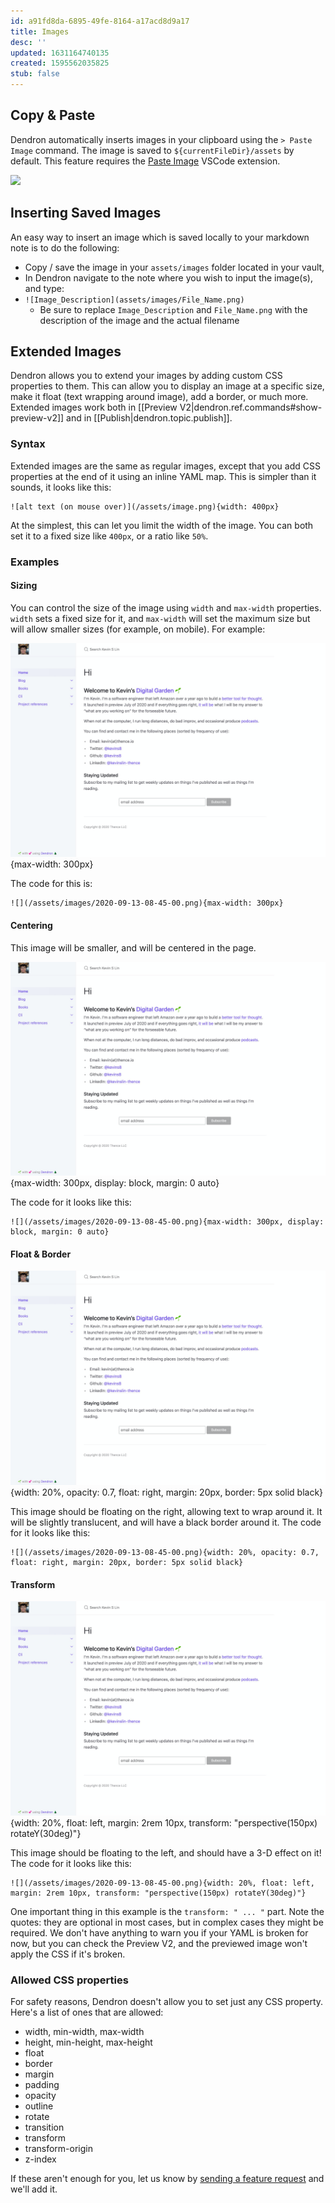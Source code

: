 ```yaml
---
id: a91fd8da-6895-49fe-8164-a17acd8d9a17
title: Images
desc: ''
updated: 1631164740135
created: 1595562035825
stub: false
---
```

## Copy & Paste

Dendron automatically inserts images in your clipboard using the `> Paste Image` command. The image is saved to `${currentFileDir}/assets` by default. This feature requires the [Paste Image](https://marketplace.visualstudio.com/items?itemName=dendron.dendron-paste-image) VSCode extension.

<a href="https://www.loom.com/share/e1f6d207a1134f42b7a1a7750658acec">
<img style="" src="https://cdn.loom.com/sessions/thumbnails/e1f6d207a1134f42b7a1a7750658acec-with-play.gif"> </a>
</a>

## Inserting Saved Images

An easy way to insert an image which is saved locally to your markdown note is to do the following:

- Copy / save the image in your `assets/images` folder located in your vault,
- In Dendron navigate to the note where you wish to input the image(s), and type:
- `![Image_Description](assets/images/File_Name.png)`
  - Be sure to replace `Image_Description` and `File_Name.png` with the description of the image and the actual filename

## Extended Images

Dendron allows you to extend your images by adding custom CSS properties to
them. This can allow you to display an image at a specific size, make it float
(text wrapping around image), add a border, or much more. Extended images work both in [[Preview V2|dendron.ref.commands#show-preview-v2]] and in [[Publish|dendron.topic.publish]].

### Syntax

Extended images are the same as regular images, except that you add CSS properties at the end of it using an inline YAML map. This is simpler than it sounds, it looks like this:

```
![alt text (on mouse over)](/assets/image.png){width: 400px}
```

At the simplest, this can let you limit the width of the image. You can both set it to a fixed size like `400px`, or a ratio like `50%`.

### Examples

#### Sizing

You can control the size of the image using `width` and `max-width` properties. `width` sets a fixed size for it, and `max-width` will set the maximum size but will allow smaller sizes (for example, on mobile). For example:

![](/assets/images/2020-09-13-08-45-00.png){max-width: 300px}

The code for this is:
```
![](/assets/images/2020-09-13-08-45-00.png){max-width: 300px}
```

#### Centering

This image will be smaller, and will be centered in the page.

![](/assets/images/2020-09-13-08-45-00.png){max-width: 300px, display: block, margin: 0 auto}

The code for it looks like this:
```
![](/assets/images/2020-09-13-08-45-00.png){max-width: 300px, display: block, margin: 0 auto}
```

#### Float & Border

![](/assets/images/2020-09-13-08-45-00.png){width: 20%, opacity: 0.7, float: right, margin: 20px, border: 5px solid black}

This image should be floating on the right, allowing text to wrap around it. It will be slightly translucent, and will have a black border around it. The code for it looks like this:
```
![](/assets/images/2020-09-13-08-45-00.png){width: 20%, opacity: 0.7, float: right, margin: 20px, border: 5px solid black}
```

#### Transform

![](/assets/images/2020-09-13-08-45-00.png){width: 20%, float: left, margin: 2rem 10px, transform: "perspective(150px) rotateY(30deg)"}

This image should be floating to the left, and should have a 3-D effect on it! The code for it looks like this:
```
![](/assets/images/2020-09-13-08-45-00.png){width: 20%, float: left, margin: 2rem 10px, transform: "perspective(150px) rotateY(30deg)"}
```

One important thing in this example is the `transform: " ... "` part. Note the quotes: they are optional in most cases, but in complex cases they might be required. We don't have anything to warn you if your YAML is broken for now, but you can check the Preview V2, and the previewed image won't apply the CSS if it's broken.

### Allowed CSS properties

For safety reasons, Dendron doesn't allow you to set just any CSS property. Here's a list of ones that are allowed:

- width, min-width, max-width
- height, min-height, max-height
- float
- border
- margin
- padding
- opacity
- outline
- rotate
- transition
- transform
- transform-origin
- z-index

If these aren't enough for you, let us know by [sending a feature request](https://github.com/dendronhq/dendron/issues/new/choose) and we'll add it.
